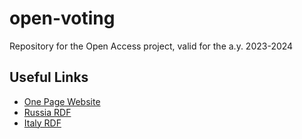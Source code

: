 # open-voting
Repository for the Open Access project, valid for the a.y. 2023-2024

## Useful Links
- [One Page Website](https://falaimo99.github.io/open-voting/index.html)
- [Russia RDF](https://raw.githubusercontent.com/falaimo99/open-voting/refs/heads/main/rdf/DCAT-AP-RU.ttl)
- [Italy RDF](https://raw.githubusercontent.com/falaimo99/open-voting/refs/heads/main/rdf/DCAT-AP_IT-IT.ttl)
